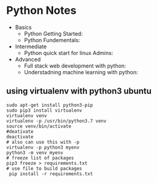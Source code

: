 # Python Notes

- Basics 
    - Python Getting Started:
    - Python Fundementals:
- Intermediate
    - Python quick start for linux Admins:
- Advanced
    - Full stack web development with python:
    - Understadning machine learning with python:

## using virtualenv with python3 ubuntu

```shell
sudo apt-get install python3-pip
sudo pip3 install virtualenv 
virtualenv venv 
virtualenv -p /usr/bin/python3.7 venv
source venv/bin/activate
#deativate 
deactivate
# also can use this with -p
virtualenv -p python3 myenv
python3 -m venv myenv
# freeze list of packages
pip3 freeze > requirements.txt
# use file to build packages
 pip install -r requirements.txt
 ```
